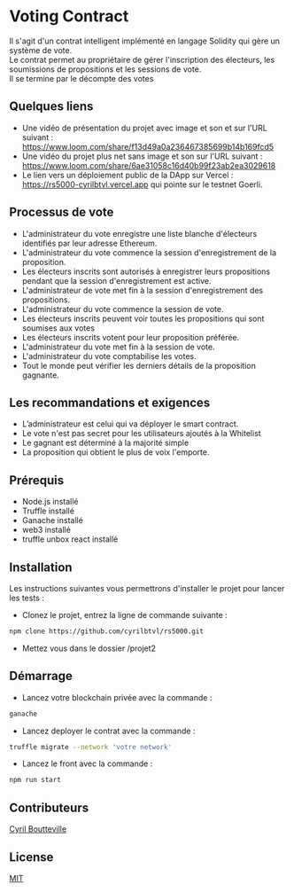 # Voting Contract

Il s'agit d'un contrat intelligent implémenté en langage Solidity qui gère un système de vote.\
Le contrat permet au propriétaire de gérer l'inscription des électeurs, les soumissions de propositions et les sessions de vote.\
Il se termine par le décompte des votes

## Quelques liens
- Une vidéo de présentation du projet avec image et son et sur l'URL suivant : https://www.loom.com/share/f13d49a0a236467385699b14b169fcd5
- Une vidéo du projet plus net sans image et son sur l'URL suivant : https://www.loom.com/share/6ae31058c16d40b99f23ab2ea3029618
- Le lien vers un déploiement public de la DApp sur Vercel : https://rs5000-cyrilbtvl.vercel.app qui pointe sur le testnet Goerli.

## Processus de vote

- L'administrateur du vote enregistre une liste blanche d'électeurs identifiés par leur adresse Ethereum.
- L'administrateur du vote commence la session d'enregistrement de la proposition.
- Les électeurs inscrits sont autorisés à enregistrer leurs propositions pendant que la session d'enregistrement est active.
- L'administrateur de vote met fin à la session d'enregistrement des propositions.
- L'administrateur du vote commence la session de vote.
- Les électeurs inscrits peuvent voir toutes les propositions qui sont soumises aux votes
- Les électeurs inscrits votent pour leur proposition préférée.
- L'administrateur du vote met fin à la session de vote.
- L'administrateur du vote comptabilise les votes.
- Tout le monde peut vérifier les derniers détails de la proposition gagnante.

## Les recommandations et exigences

- L’administrateur est celui qui va déployer le smart contract.
- Le vote n'est pas secret pour les utilisateurs ajoutés à la Whitelist
- Le gagnant est déterminé à la majorité simple
- La proposition qui obtient le plus de voix l'emporte.

## Prérequis

- Node.js installé
- Truffle installé
- Ganache installé
- web3 installé
- truffle unbox react installé

## Installation

Les instructions suivantes vous permettrons d'installer le projet pour lancer les tests :
- Clonez le projet, entrez la ligne de commande suivante : 
```bash
npm clone https://github.com/cyrilbtvl/rs5000.git
```
- Mettez vous dans le dossier /projet2

## Démarrage
- Lancez votre blockchain privée avec la commande : 
```bash
ganache
```
- Lancez deployer le contrat avec la commande : 
```bash
truffle migrate --network 'votre network'
```

- Lancez le front avec la commande : 
```bash
npm run start
```

## Contributeurs

[Cyril Boutteville](https://github.com/cyrilbtvl/rs5000)

## License

[MIT](https://choosealicense.com/licenses/mit/)
